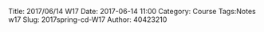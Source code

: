 Title: 2017/06/14 W17
Date: 2017-06-14 11:00
Category: Course
Tags:Notes  w17
Slug: 2017spring-cd-W17
Author: 40423210

